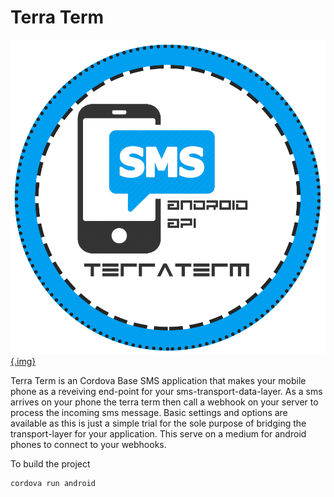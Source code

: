 # Terra Term

[![TerraTerm](www/img/terratermlogo.png){.img}](https://github.com/neetmon/terra_term)

Terra Term is an Cordova Base SMS application that makes your mobile phone as a reveiving end-point for your sms-transport-data-layer. As a sms arrives on your phone the terra term then call a webhook on your server to process the incoming sms message. Basic settings and options are available as this is just a simple trial for the sole purpose of bridging the transport-layer for your application. This serve on a medium for android phones to connect to your webhooks.

To build the project
```
cordova run android
```

<style>
	.img{
		width:250px
	}
</style>

